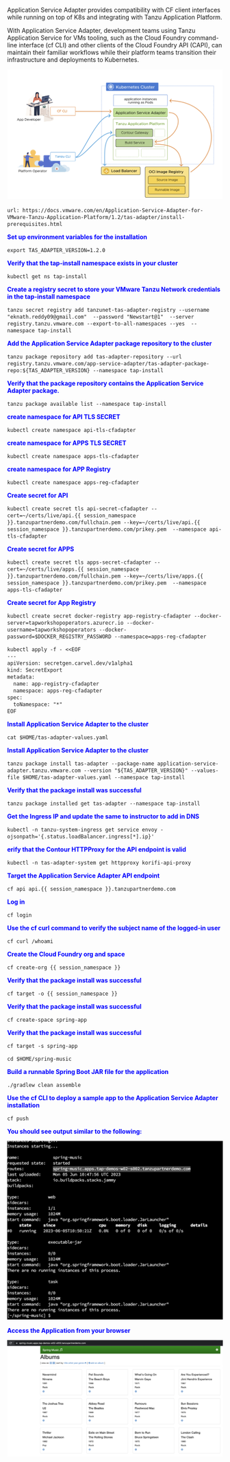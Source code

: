 Application Service Adapter provides compatibility with CF client interfaces while running on top of K8s and integrating with Tanzu Application Platform. 

With Application Service Adapter, development teams using Tanzu Application Service for VMs tooling, such as the Cloud Foundry command-line interface (cf CLI) and other clients of the Cloud Foundry API (CAPI), can maintain their familiar workflows while their platform teams transition their infrastructure and deployments to Kubernetes.

![App Service Adapter](images/cfadapter-1.png)

```dashboard:open-url
url: https://docs.vmware.com/en/Application-Service-Adapter-for-VMware-Tanzu-Application-Platform/1.2/tas-adapter/install-prerequisites.html
```

<p style="color:blue"><strong> Set up environment variables for the installation </strong></p>

```execute-1
export TAS_ADAPTER_VERSION=1.2.0
```

<p style="color:blue"><strong> Verify that the tap-install namespace exists in your cluster </strong></p>

```execute-1
kubectl get ns tap-install
```

<p style="color:blue"><strong> Create a registry secret to store your VMware Tanzu Network credentials in the tap-install namespace </strong></p>

```execute-1
tanzu secret registry add tanzunet-tas-adapter-registry --username "eknath.reddy09@gmail.com"  --password "Newstart@1"  --server registry.tanzu.vmware.com --export-to-all-namespaces --yes  --namespace tap-install
```
<p style="color:blue"><strong> Add the Application Service Adapter package repository to the cluster </strong></p>

```execute-1
tanzu package repository add tas-adapter-repository --url registry.tanzu.vmware.com/app-service-adapter/tas-adapter-package-repo:${TAS_ADAPTER_VERSION} --namespace tap-install
```
<p style="color:blue"><strong> Verify that the package repository contains the Application Service Adapter package. </strong></p>

```execute-1
tanzu package available list --namespace tap-install
```

<p style="color:blue"><strong> create namespace for API TLS SECRET </strong></p>

```execute-1
kubectl create namespace api-tls-cfadapter
```
<p style="color:blue"><strong> create namespace for APPS TLS SECRET </strong></p>

```execute-1
kubectl create namespace apps-tls-cfadapter
```

<p style="color:blue"><strong> create namespace for APP Registry </strong></p>

```execute-1
kubectl create namespace apps-reg-cfadapter
```

<p style="color:blue"><strong> Create secret for API  </strong></p>

```execute-1
kubectl create secret tls api-secret-cfadapter --cert=~/certs/live/api.{{ session_namespace }}.tanzupartnerdemo.com/fullchain.pem --key=~/certs/live/api.{{ session_namespace }}.tanzupartnerdemo.com/prikey.pem  --namespace api-tls-cfadapter
```

<p style="color:blue"><strong> Create secret for APPS  </strong></p>

```execute-1
kubectl create secret tls apps-secret-cfadapter --cert=~/certs/live/apps.{{ session_namespace }}.tanzupartnerdemo.com/fullchain.pem --key=~/certs/live/apps.{{ session_namespace }}.tanzupartnerdemo.com/prikey.pem  --namespace apps-tls-cfadapter
```

<p style="color:blue"><strong> Create secret for App Registry  </strong></p>

```execute-1
kubectl create secret docker-registry app-registry-cfadapter --docker-server=tapworkshopoperators.azurecr.io --docker-username=tapworkshopoperators --docker-password=$DOCKER_REGISTRY_PASSWORD --namespace=apps-reg-cfadapter
```

```
kubectl apply -f - <<EOF
---
apiVersion: secretgen.carvel.dev/v1alpha1
kind: SecretExport
metadata:
  name: app-registry-cfadapter
  namespace: apps-reg-cfadapter
spec:
  toNamespace: "*"
EOF
```

<p style="color:blue"><strong> Install Application Service Adapter to the cluster </strong></p>

```
cat $HOME/tas-adapter-values.yaml
```

<p style="color:blue"><strong> Install Application Service Adapter to the cluster </strong></p>

```
tanzu package install tas-adapter --package-name application-service-adapter.tanzu.vmware.com --version "${TAS_ADAPTER_VERSION}" --values-file $HOME/tas-adapter-values.yaml --namespace tap-install
```

<p style="color:blue"><strong> Verify that the package install was successful </strong></p>

```
tanzu package installed get tas-adapter --namespace tap-install
```

<p style="color:blue"><strong> Get the Ingress IP and update the same to instructor to add in DNS </strong></p>

```
kubectl -n tanzu-system-ingress get service envoy -ojsonpath='{.status.loadBalancer.ingress[*].ip}'
```

<p style="color:blue"><strong> erify that the Contour HTTPProxy for the API endpoint is valid </strong></p>

```
kubectl -n tas-adapter-system get httpproxy korifi-api-proxy
```

<p style="color:blue"><strong> Target the Application Service Adapter API endpoint </strong></p>

```
cf api api.{{ session_namespace }}.tanzupartnerdemo.com
```

<p style="color:blue"><strong> Log in </strong></p>

```
cf login
```

<p style="color:blue"><strong> Use the cf curl command to verify the subject name of the logged-in user </strong></p>

```
cf curl /whoami
```

<p style="color:blue"><strong> Create the Cloud Foundry org and space </strong></p>

```
cf create-org {{ session_namespace }}
```

<p style="color:blue"><strong> Verify that the package install was successful </strong></p>

```
cf target -o {{ session_namespace }}
```

<p style="color:blue"><strong> Verify that the package install was successful </strong></p>

```
cf create-space spring-app
```

<p style="color:blue"><strong> Verify that the package install was successful </strong></p>

```
cf target -s spring-app
```

```
cd $HOME/spring-music
```

<p style="color:blue"><strong> Build a runnable Spring Boot JAR file for the application </strong></p>

```
./gradlew clean assemble
```

<p style="color:blue"><strong> Use the cf CLI to deploy a sample app to the Application Service Adapter installation </strong></p>

```
cf push
```

<p style="color:blue"><strong> You should see output similar to the following: </strong></p>

![App Service Adapter](images/cf-output1.png)

<p style="color:blue"><strong> Access the Application from your browser </strong></p>

![App Service Adapter](images/cf-output2.png)



